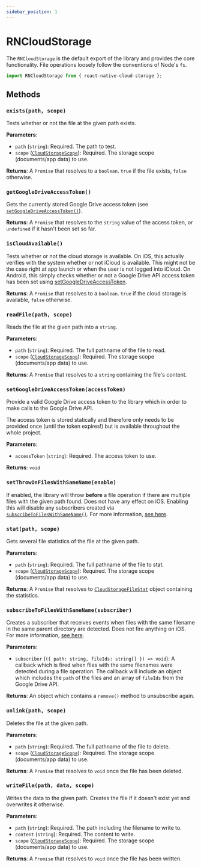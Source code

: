 ```yaml
---
sidebar_position: 1
---
```


# RNCloudStorage

The `RNCloudStorage` is the default export of the library and provides the core functionality. File operations loosely follow the conventions of Node's `fs`.

```ts
import RNCloudStorage from { react-native-cloud-storage };
```

## Methods

### `exists(path, scope)`

Tests whether or not the file at the given path exists.

**Parameters**:

- `path` (`string`): Required. The path to test.
- `scope` ([`CloudStorageScope`](./enums/CloudStorageScope)): Required. The storage scope (documents/app data) to use.

**Returns**: A `Promise` that resolves to a `boolean`. `true` if the file exists, `false` otherwise.

### `getGoogleDriveAccessToken()`

Gets the currently stored Google Drive access token (see [`setGoogleDriveAccessToken()`](#setgoogledriveaccesstokenaccesstoken)).

**Returns**: A `Promise` that resolves to the `string` value of the access token, or `undefined` if it hasn't been set so far.

### `isCloudAvailable()`

Tests whether or not the cloud storage is available.
On iOS, this actually verifies with the system whether or not iCloud is available. This might not be the case right at app launch or when the user is not logged into iCloud.
On Android, this simply checks whether or not a Google Drive API access token has been set using [setGoogleDriveAccessToken](#setgoogledriveaccesstokenaccesstoken).

**Returns**: A `Promise` that resolves to a `boolean`. `true` if the cloud storage is available, `false` otherwise.

### `readFile(path, scope)`

Reads the file at the given path into a `string`.

**Parameters**:

- `path` (`string`): Required. The full pathname of the file to read.
- `scope` ([`CloudStorageScope`](./enums/CloudStorageScope)): Required. The storage scope (documents/app data) to use.

**Returns**: A `Promise` that resolves to a `string` containing the file's content.

### `setGoogleDriveAccessToken(accessToken)`

Provide a valid Google Drive access token to the library which in order to make calls to the Google Drive API.

The access token is stored statically and therefore only needs to be provided once (until the token expires!) but is available throughout the whole project.

**Parameters**:

- `accessToken` (`string`): Required. The access token to use.

**Returns**: `void`

### `setThrowOnFilesWithSameName(enable)`

If enabled, the library will throw **before** a file operation if there are multiple files with the given path found. Does not have any effect on iOS. Enabling this will disable any subscribers created via [`subscribeToFilesWithSameName()`](#subscribetofileswithsamenamesubscriber). For more information, [see here](../guides/google-drive-files-same-name).

### `stat(path, scope)`

Gets several file statistics of the file at the given path.

**Parameters**:

- `path` (`string`): Required. The full pathname of the file to stat.
- `scope` ([`CloudStorageScope`](./enums/CloudStorageScope)): Required. The storage scope (documents/app data) to use.

**Returns**: A `Promise` that resolves to [`CloudStorageFileStat`](./interfaces/CloudStorageFileStat) object containing the statistics.

### `subscribeToFilesWithSameName(subscriber)`

Creates a subscriber that receives events when files with the same filename in the same parent directory are detected. Does not fire anything on iOS. For more information, [see here](../guides/google-drive-files-same-name).

**Parameters**:

- `subscriber` (`({ path: string, fileIds: string[] }) => void`): A callback which is fired when files with the same filenames were detected during a file operation. The callback will include an object which includes the `path` of the files and an array of `fileIds` from the Google Drive API.

**Returns**: An object which contains a `remove()` method to unsubscribe again.

### `unlink(path, scope)`

Deletes the file at the given path.

**Parameters**:

- `path` (`string`): Required. The full pathname of the file to delete.
- `scope` ([`CloudStorageScope`](./enums/CloudStorageScope)): Required. The storage scope (documents/app data) to use.

**Returns**: A `Promise` that resolves to `void` once the file has been deleted.

### `writeFile(path, data, scope)`

Writes the data to the given path. Creates the file if it doesn't exist yet and overwrites it otherwise.

**Parameters**:

- `path` (`string`): Required. The path including the filename to write to.
- `content` (`string`): Required. The content to write.
- `scope` ([`CloudStorageScope`](./enums/CloudStorageScope)): Required. The storage scope (documents/app data) to use.

**Returns**: A `Promise` that resolves to `void` once the file has been written.
